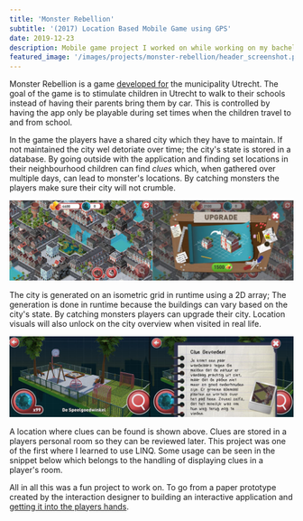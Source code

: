 ```yaml
---
title: 'Monster Rebellion'
subtitle: '(2017) Location Based Mobile Game using GPS'
date: 2019-12-23
description: Mobile game project I worked on while working on my bachelor thesis. A mobile game using location coördinates with interaction to stimulate children to walk to school instead of being brought by vehicle.
featured_image: '/images/projects/monster-rebellion/header_screenshot.png'
---
```


Monster Rebellion is a game [developed for](https://goedopweg.nl/nieuws/ontwikkeling-monster-rebellion) the municipality Utrecht. The goal of the game is to stimulate children in Utrecht to walk to their schools instead of having their parents bring them by car. This is controlled by having the app only be playable during set times when the children travel to and from school.

In the game the players have a shared city which they have to maintain. If not maintained the city wel detoriate over time; the city's state is stored in a database. By going outside with the application and finding set locations in their neighbourhood children can find _clues_ which, when gathered over multiple days, can lead to monster's locations. By catching monsters the players make sure their city will not crumble.

![](/images/projects/monster-rebellion/city_overview.jpg)

The city is generated on an isometric grid in runtime using a 2D array; The generation is done in runtime because the buildings can vary based on the city's state. By catching monsters players can upgrade their city. Location visuals will also unlock on the city overview when visited in real life.

![](/images/projects/monster-rebellion/location_clue.jpg)

A location where clues can be found is shown above. Clues are stored in a players personal room so they can be reviewed later. This project was one of the first where I learned to use LINQ. Some usage can be seen in the snippet below which belongs to the handling of displaying clues in a player's room.

<script src="https://gist.github.com/Rynji/793f763d58e8234b483e421c8557a775.js" type="text/javascript"></script> 

All in all this was a fun project to work on. To go from a paper prototype created by the interaction designer to building an interactive application and [getting it into the players hands](https://www.facebook.com/goedopweg/videos/1543705095743094/).

